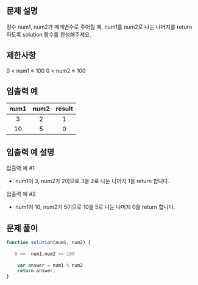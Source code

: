 ## 문제 설명
정수 num1, num2가 매개변수로 주어질 때, num1를 num2로 나눈 나머지를 return 하도록 solution 함수를 완성해주세요.

## 제한사항
0 < num1 ≤ 100
0 < num2 ≤ 100

## 입출력 예

num1 |	num2	|result
:--:|:--:|:--:|
3	| 2 | 1
10 | 5 | 0

## 입출력 예 설명

입출력 예 #1

- num1이 3, num2가 2이므로 3을 2로 나눈 나머지 1을 return 합니다.

입출력 예 #2

- num1이 10, num2가 5이므로 10을 5로 나눈 나머지 0을 return 합니다.


## 문제 풀이

```js
function solution(num1, num2) {
    
   0 <=  num1,num2 <= 100
    
    var answer = num1 % num2 
    return answer;
}

```
